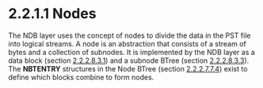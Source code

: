 <html dir="LTR" xmlns:mshelp="http://msdn.microsoft.com/mshelp" xmlns:ddue="http://ddue.schemas.microsoft.com/authoring/2003/5" xmlns:xlink="http://www.w3.org/1999/xlink" xmlns:tool="http://www.microsoft.com/tooltip">
    <head>
        <meta http-equiv="Content-Type" content="text/html; CHARSET=utf-8"></meta>
        <meta name="save" content="history"></meta>
        <title>2.2.1.1 Nodes</title>
        <xml>
            <mshelp:toctitle title="2.2.1.1 Nodes"></mshelp:toctitle>
            <mshelp:rltitle title="[MS-PST]: Nodes"></mshelp:rltitle>
            <mshelp:keyword index="A" term="a595a372-090c-42e1-913c-fad7873b202c"></mshelp:keyword>
            <mshelp:attr name="DCSext.ContentType" value="open specification"></mshelp:attr>
            <mshelp:attr name="AssetID" value="a595a372-090c-42e1-913c-fad7873b202c"></mshelp:attr>
            <mshelp:attr name="TopicType" value="kbRef"></mshelp:attr>
            <mshelp:attr name="DCSext.Title" value="[MS-PST]: Nodes" />
        </xml>
    </head>
    <body>
        <div id="header">
            <h1 class="heading">2.2.1.1 Nodes</h1>
        </div>
        <div id="mainSection">
            <div id="mainBody">
                <div id="allHistory" class="saveHistory"></div>
                <div id="sectionSection0" class="section" name="collapseableSection">
                    

<p>The NDB layer uses the concept of nodes to divide the data
in the PST file into logical streams. A node is an abstraction that consists of
a stream of bytes and a collection of subnodes. It is implemented by the NDB
layer as a data block (section <a href="d0e6fbaf-00e3-4d4d-bea8-8ab3cdb4fde6.html">2.2.2.8.3.1</a>) and a subnode
BTree (section <a href="0c7d9bd5-e3cf-43cc-9292-a32c7b2666da.html">2.2.2.8.3.3</a>).
The <b>NBTENTRY</b> structures in the Node BTree (section <a href="28fb2116-0998-4485-9844-9711b95603ba.html">2.2.2.7.7.4</a>) exist to
define which blocks combine to form nodes.</p>
                </div>
            </div>
        </div>
    </body>
</html>